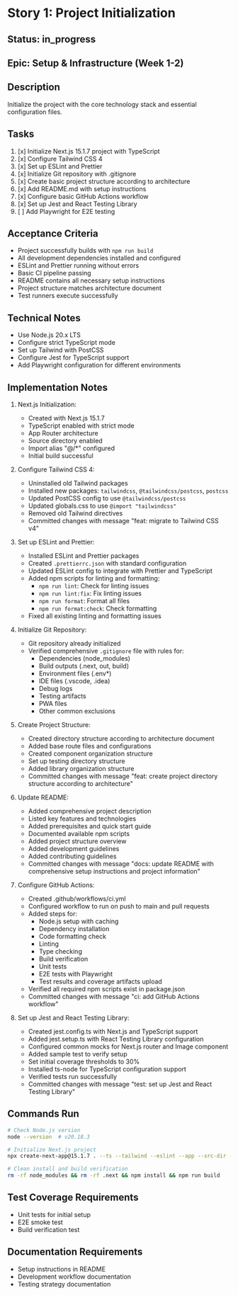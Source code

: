 # Story 1: Project Initialization

## Status: in_progress

## Epic: Setup & Infrastructure (Week 1-2)

## Description

Initialize the project with the core technology stack and essential configuration files.

## Tasks

1. [x] Initialize Next.js 15.1.7 project with TypeScript
2. [x] Configure Tailwind CSS 4
3. [x] Set up ESLint and Prettier
4. [x] Initialize Git repository with .gitignore
5. [x] Create basic project structure according to architecture
6. [x] Add README.md with setup instructions
7. [x] Configure basic GitHub Actions workflow
8. [x] Set up Jest and React Testing Library
9. [ ] Add Playwright for E2E testing

## Acceptance Criteria

- Project successfully builds with `npm run build`
- All development dependencies installed and configured
- ESLint and Prettier running without errors
- Basic CI pipeline passing
- README contains all necessary setup instructions
- Project structure matches architecture document
- Test runners execute successfully

## Technical Notes

- Use Node.js 20.x LTS
- Configure strict TypeScript mode
- Set up Tailwind with PostCSS
- Configure Jest for TypeScript support
- Add Playwright configuration for different environments

## Implementation Notes

1. Next.js Initialization:

   - Created with Next.js 15.1.7
   - TypeScript enabled with strict mode
   - App Router architecture
   - Source directory enabled
   - Import alias "@/\*" configured
   - Initial build successful

2. Configure Tailwind CSS 4:
   - Uninstalled old Tailwind packages
   - Installed new packages: `tailwindcss`, `@tailwindcss/postcss`, `postcss`
   - Updated PostCSS config to use `@tailwindcss/postcss`
   - Updated globals.css to use `@import "tailwindcss"`
   - Removed old Tailwind directives
   - Committed changes with message "feat: migrate to Tailwind CSS v4"

3. Set up ESLint and Prettier:
   - Installed ESLint and Prettier packages
   - Created `.prettierrc.json` with standard configuration
   - Updated ESLint config to integrate with Prettier and TypeScript
   - Added npm scripts for linting and formatting:
     - `npm run lint`: Check for linting issues
     - `npm run lint:fix`: Fix linting issues
     - `npm run format`: Format all files
     - `npm run format:check`: Check formatting
   - Fixed all existing linting and formatting issues

4. Initialize Git Repository:
   - Git repository already initialized
   - Verified comprehensive `.gitignore` file with rules for:
     - Dependencies (node_modules)
     - Build outputs (.next, out, build)
     - Environment files (.env*)
     - IDE files (.vscode, .idea)
     - Debug logs
     - Testing artifacts
     - PWA files
     - Other common exclusions

5. Create Project Structure:
   - Created directory structure according to architecture document
   - Added base route files and configurations
   - Created component organization structure
   - Set up testing directory structure
   - Added library organization structure
   - Committed changes with message "feat: create project directory structure according to architecture"

6. Update README:
   - Added comprehensive project description
   - Listed key features and technologies
   - Added prerequisites and quick start guide
   - Documented available npm scripts
   - Added project structure overview
   - Added development guidelines
   - Added contributing guidelines
   - Committed changes with message "docs: update README with comprehensive setup instructions and project information"

7. Configure GitHub Actions:
   - Created .github/workflows/ci.yml
   - Configured workflow to run on push to main and pull requests
   - Added steps for:
     - Node.js setup with caching
     - Dependency installation
     - Code formatting check
     - Linting
     - Type checking
     - Build verification
     - Unit tests
     - E2E tests with Playwright
     - Test results and coverage artifacts upload
   - Verified all required npm scripts exist in package.json
   - Committed changes with message "ci: add GitHub Actions workflow"

8. Set up Jest and React Testing Library:
   - Created jest.config.ts with Next.js and TypeScript support
   - Added jest.setup.ts with React Testing Library configuration
   - Configured common mocks for Next.js router and Image component
   - Added sample test to verify setup
   - Set initial coverage thresholds to 30%
   - Installed ts-node for TypeScript configuration support
   - Verified tests run successfully
   - Committed changes with message "test: set up Jest and React Testing Library"

## Commands Run

```bash
# Check Node.js version
node --version  # v20.18.3

# Initialize Next.js project
npx create-next-app@15.1.7 . --ts --tailwind --eslint --app --src-dir --import-alias "@/*" --use-npm

# Clean install and build verification
rm -rf node_modules && rm -rf .next && npm install && npm run build
```

## Test Coverage Requirements

- Unit tests for initial setup
- E2E smoke test
- Build verification test

## Documentation Requirements

- Setup instructions in README
- Development workflow documentation
- Testing strategy documentation
